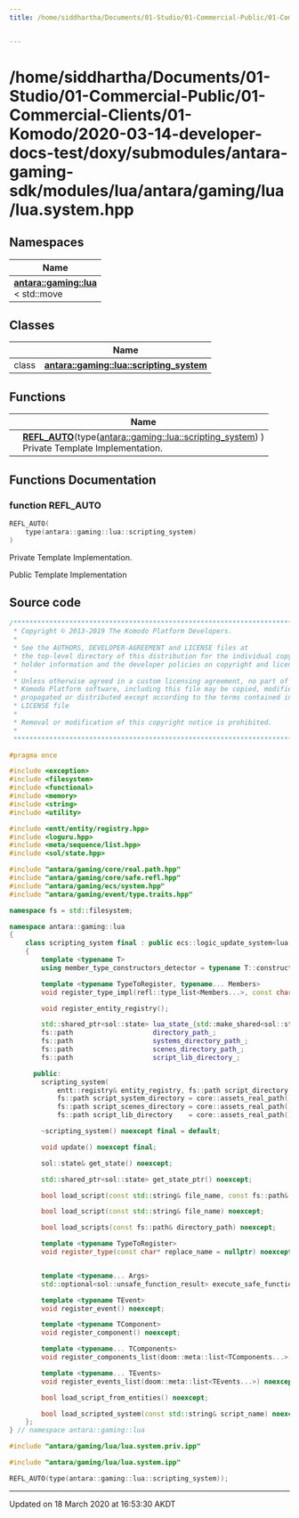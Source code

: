```yaml
---
title: /home/siddhartha/Documents/01-Studio/01-Commercial-Public/01-Commercial-Clients/01-Komodo/2020-03-14-developer-docs-test/doxy/submodules/antara-gaming-sdk/modules/lua/antara/gaming/lua/lua.system.hpp


---
```


# /home/siddhartha/Documents/01-Studio/01-Commercial-Public/01-Commercial-Clients/01-Komodo/2020-03-14-developer-docs-test/doxy/submodules/antara-gaming-sdk/modules/lua/antara/gaming/lua/lua.system.hpp







## Namespaces

| Name           |
| -------------- |
| **[antara::gaming::lua](Namespaces/namespaceantara_1_1gaming_1_1lua.md)** <br>< std::move  |

## Classes

|                | Name           |
| -------------- | -------------- |
| class | **[antara::gaming::lua::scripting_system](Classes/classantara_1_1gaming_1_1lua_1_1scripting__system.md)**  |


## Functions

|                | Name           |
| -------------- | -------------- |
|  | **[REFL_AUTO](Files/lua_2antara_2gaming_2lua_2lua_8system_8hpp.md#function-refl_auto)**(type([antara::gaming::lua::scripting_system](Classes/classantara_1_1gaming_1_1lua_1_1scripting__system.md)) ) <br>Private Template Implementation.  |







## Functions Documentation

### function REFL_AUTO

```cpp
REFL_AUTO(
    type(antara::gaming::lua::scripting_system) 
)
```

Private Template Implementation. 

























Public Template Implementation 






## Source code

```cpp
/******************************************************************************
 * Copyright © 2013-2019 The Komodo Platform Developers.                      *
 *                                                                            *
 * See the AUTHORS, DEVELOPER-AGREEMENT and LICENSE files at                  *
 * the top-level directory of this distribution for the individual copyright  *
 * holder information and the developer policies on copyright and licensing.  *
 *                                                                            *
 * Unless otherwise agreed in a custom licensing agreement, no part of the    *
 * Komodo Platform software, including this file may be copied, modified,     *
 * propagated or distributed except according to the terms contained in the   *
 * LICENSE file                                                               *
 *                                                                            *
 * Removal or modification of this copyright notice is prohibited.            *
 *                                                                            *
 ******************************************************************************/

#pragma once

#include <exception>  
#include <filesystem> 
#include <functional> 
#include <memory>     
#include <string>     
#include <utility>    

#include <entt/entity/registry.hpp> 
#include <loguru.hpp>               
#include <meta/sequence/list.hpp>   
#include <sol/state.hpp>            

#include "antara/gaming/core/real.path.hpp"    
#include "antara/gaming/core/safe.refl.hpp"    
#include "antara/gaming/ecs/system.hpp"        
#include "antara/gaming/event/type.traits.hpp" 

namespace fs = std::filesystem;

namespace antara::gaming::lua
{
    class scripting_system final : public ecs::logic_update_system<lua::scripting_system>
    {
        template <typename T>
        using member_type_constructors_detector = typename T::constructors;

        template <typename TypeToRegister, typename... Members>
        void register_type_impl(refl::type_list<Members...>, const char* replace_name = nullptr) noexcept;

        void register_entity_registry();

        std::shared_ptr<sol::state> lua_state_{std::make_shared<sol::state>()};
        fs::path                    directory_path_;
        fs::path                    systems_directory_path_;
        fs::path                    scenes_directory_path_;
        fs::path                    script_lib_directory_;

      public:
        scripting_system(
            entt::registry& entity_registry, fs::path script_directory = core::assets_real_path() / "scripts" / "lua",
            fs::path script_system_directory = core::assets_real_path() / "scripts" / "systems" / "lua",
            fs::path script_scenes_directory = core::assets_real_path() / "scripts" / "scenes" / "lua",
            fs::path script_lib_directory    = core::assets_real_path() / "scripts" / "lib" / "lua") noexcept;

        ~scripting_system() noexcept final = default;

        void update() noexcept final;

        sol::state& get_state() noexcept;

        std::shared_ptr<sol::state> get_state_ptr() noexcept;

        bool load_script(const std::string& file_name, const fs::path& script_directory) noexcept;

        bool load_script(const std::string& file_name) noexcept;

        bool load_scripts(const fs::path& directory_path) noexcept;

        template <typename TypeToRegister>
        void register_type(const char* replace_name = nullptr) noexcept;


        template <typename... Args>
        std::optional<sol::unsafe_function_result> execute_safe_function(std::string function_name, std::string table_name, Args&&... args);

        template <typename TEvent>
        void register_event() noexcept;

        template <typename TComponent>
        void register_component() noexcept;

        template <typename... TComponents>
        void register_components_list(doom::meta::list<TComponents...>) noexcept;

        template <typename... TEvents>
        void register_events_list(doom::meta::list<TEvents...>) noexcept;

        bool load_script_from_entities() noexcept;

        bool load_scripted_system(const std::string& script_name) noexcept;
    };
} // namespace antara::gaming::lua

#include "antara/gaming/lua/lua.system.priv.ipp"

#include "antara/gaming/lua/lua.system.ipp"

REFL_AUTO(type(antara::gaming::lua::scripting_system));
```


-------------------------------

Updated on 18 March 2020 at 16:53:30 AKDT
